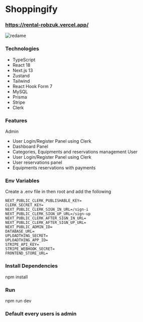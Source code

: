 # Shoppingify

### https://rental-robzuk.vercel.app/

![redame](https://github.com/robZuk/rental/assets/40764780/3aac46a9-ce39-4476-961c-ce7e9d63cef7)


### Technologies

- TypeScript
- React 18
- Next.js 13
- Zustand
- Tailwind
- React Hook Form 7
- MySQL
- Prisma
- Stripe
- Clerk 

### Features

Admin
- User Login/Register Panel using Clerk
- Dashboard Panel
- Categories, Equipments and reservations management
User
- User Login/Register Panel using Clerk
- User reservations panel
- Equipments reservations with payments

### Env Variables

Create a .env file in then root and add the following

```
NEXT_PUBLIC_CLERK_PUBLISHABLE_KEY=
CLERK_SECRET_KEY=
NEXT_PUBLIC_CLERK_SIGN_IN_URL=/sign-i
NEXT_PUBLIC_CLERK_SIGN_UP_URL=/sign-up
NEXT_PUBLIC_CLERK_AFTER_SIGN_IN_URL=
NEXT_PUBLIC_CLERK_AFTER_SIGN_UP_URL=
NEXT_PUBLIC_ADMIN_ID=
DATABASE_URL=
UPLOADTHING_SECRET=
UPLOADTHING_APP_ID=
STRIPE_API_KEY=
STRIPE_WEBHOOK_SECRET=
FRONTEND_STORE_URL=
```

### Install Dependencies

npm install


### Run
npm run dev

### Default every users is admin 


